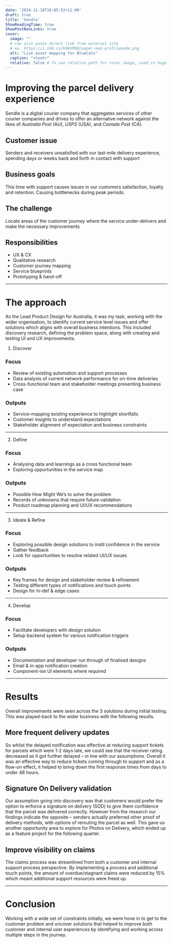```yaml
---
date: '2024-11-18T16:05:52+11:00'
draft: true
title: 'Sendle'
ShowReadingTime: true
ShowPostNavLinks: true
cover:
  image: ""
  # can also paste direct link from external site
  # ex. https://i.ibb.co/K0HVPBd/paper-mod-profilemode.png
  alt: "Live asset mapping for BlueCats"
  caption: "<text>"
  relative: false # To use relative path for cover image, used in hugo Page-bundles
---
```


# Improving the parcel delivery experience

Sendle is a digital courier company that aggregates services of other courier companies and drives to offer an alternative network against the likes of *Australia Post* (AU), *USPS* (USA), and *Canada Post* (CA).

## Customer issue

Senders and receivers unsatisfied with our last-mile delivery experience, spending days or weeks back and forth in contact with support
 
## Business goals

This time with support causes issues in our customers satisfaction, loyalty and retention. Causing bottlenecks during peak periods.
  
## The challenge

Locate areas of the customer journey where the service under-delivers and make the necessary improvements
 
## Responsibilities

- UX & CX
- Qualitative research
- Customer journey mapping
- Service blueprints
- Prototyping & hand-off

---
# The approach

As the Lead Product Design for Australia, it was my task, working with the wider organisation, to identify current service level issues and offer solutions which aligns with overall business intentions. This included discovery research, defining the problem space, along with creating and testing UI and UX improvements.

1. Discover

### Focus
- Review of existing automation and support processes
- Data analysis of current network performance for on-time deliveries
- Cross-functional team and stakeholder meetings presenting business case

### Outputs
- Service-mapping existing experience to highlight shortfalls
- Customer insights to understand expectations
- Stakeholder alignment of expectation and business constraints

---
2. Define

### Focus
- Analysing data and learnings as a cross functional team
- Exploring opportunities in the service map

### Outputs
- Possible How Might We’s to solve the problem
- Records of unknowns that require future validation
- Product roadmap planning and UI/UX recommendations

---
3. Ideate & Refine

### Focus
- Exploring possible design solutions to instil confidence in the service
- Gather feedback
- Look for opportunities to resolve related UI/UX issues

### Outputs
- Key frames for design and stakeholder review & refinement
- Testing different types of notifications and touch points
- Design for hi-def & edge cases

---
4. Develop

### Focus
- Facilitate developers with design solution
- Setup backend system for various notification triggers

### Outputs
- Documentation and developer run through of finalised designs
- Email & in-app notification creation
- Component-ise UI elements where required

---
# Results

Overall improvements were seen across the 3 solutions during initial testing.
This was played-back to the wider business with the following results.

## More frequent delivery updates
So whilst the delayed notification was effective at reducing support tickets for parcels which were 1-2 days late, we could see that the receiver rating decreased as it got further delayed – in line with our assumptions. Overall it was an effective way to reduce tickets coming through to support and as a flow-on effect, it helped to bring down the first response times from days to under 48 hours.

## Signature On Delivery validation
Our assumption going into discovery was that customers would prefer the option to enforce a signature on delivery (SOD) to give them confidence that the parcel was delivered correctly. However from the research our findings indicate the opposite – senders actually preferred other proof of delivery methods, with options of rerouting the parcel as well. This gave us another opportunity area to explore for Photos on Delivery, which ended up as a feature project for the following quarter.

## Improve visibility on claims
The claims process was streamlined from both a customer and internal support process perspective. By implementing a process and additional touch points, the amount of overdue/stagnant claims were reduced by 15% which meant additional support resources were freed up.

---
# Conclusion

Working with a wide set of constraints initially, we were hone in to get to the customer problem and uncover solutions that helped to improve both customer and internal user experiences by identifying and working across multiple steps in the journey.